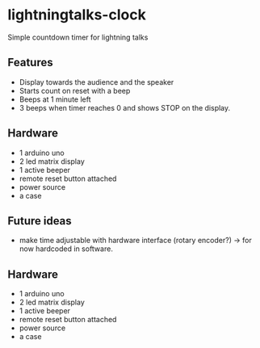 # lightningtalks-clock

Simple countdown timer for lightning talks

Features
--------
* Display towards the audience and the speaker
* Starts count on reset with a beep
* Beeps at 1 minute left
* 3 beeps when timer reaches 0 and shows STOP on the display.

Hardware
--------
* 1 arduino uno
* 2 led matrix display
* 1 active beeper
* remote reset button attached
* power source
* a case

Future ideas
------------ 
* make time adjustable with hardware interface (rotary encoder?) -> for now hardcoded in software.

Hardware
--------

* 1 arduino uno
* 2 led matrix display
* 1 active beeper
* remote reset button attached
* power source
* a case
